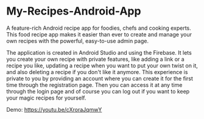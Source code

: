# My-Recipes-Android-App
A feature-rich Android recipe app for foodies, chefs and cooking experts. This food recipe app makes it easier than ever to create and manage your own recipes with the powerful, easy-to-use admin page.

The application is created in Android Studio and using the Firebase. It lets you create your own recipe with private features, like adding a link or a recipe you like, updating a recipe when you want to put your own twist on it, and also deleting a recipe if you don't like it anymore. This experience is private to you by providing an account where you can create it for the first time through the registration page. Then you can access it at any time through the login page and of course you can log out if you want to keep your magic recipes for yourself. 

Demo: https://youtu.be/cXroraJqmwY
